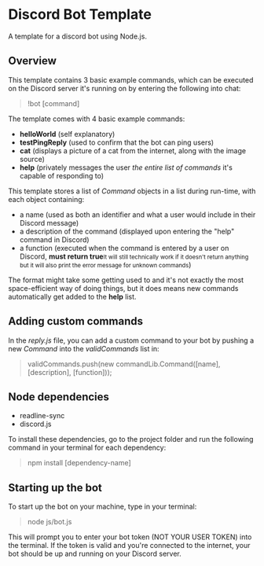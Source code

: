 # Discord Bot Template

A template for a discord bot using Node.js.

## Overview

This template contains 3 basic example commands, which can be executed on the Discord server it's running on by entering the following into chat:

> !bot [command]

The template comes with 4 basic example commands:
- **helloWorld** (self explanatory)
- **testPingReply** (used to confirm that the bot can ping users)
- **cat** (displays a picture of a cat from the internet, along with the image source)
- **help** (privately messages the user *the entire list of commands* it's capable of responding to)

This template stores a list of *Command* objects in a list during run-time, with each object containing:
- a name (used as both an identifier and what a user would include in their Discord message)
- a description of the command (displayed upon entering the "help" command in Discord)
- a function (executed when the command is entered by a user on Discord, **must return true**<small>It will still technically work if it doesn't return anything but it will also print the error message for unknown commands</small>)

The format might take some getting used to and it's not exactly the most space-efficient way of doing things, but it does means new commands automatically get added to the **help** list.

## Adding custom commands

In the *reply.js* file, you can add a custom command to your bot by pushing a new *Command* into the *validCommands* list in:

> validCommands.push(new commandLib.Command([name], [description], [function]));

## Node dependencies

- readline-sync
- discord.js

To install these dependencies, go to the project folder and run the following command in your terminal for each dependency:

> npm install [dependency-name]

## Starting up the bot

To start up the bot on your machine, type in your terminal:

> node js/bot.js

This will prompt you to enter your bot token (NOT YOUR USER TOKEN) into the terminal. If the token is valid and you're connected to the internet, your bot should be up and running on your Discord server.